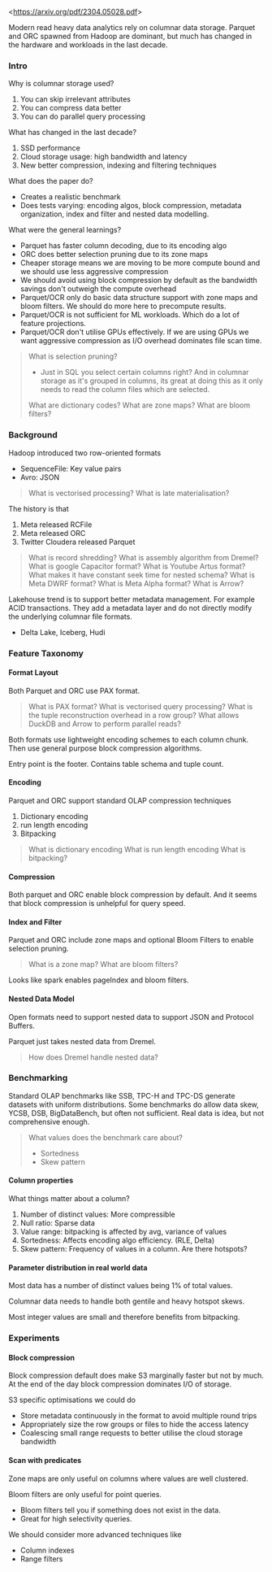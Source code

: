 <<https://arxiv.org/pdf/2304.05028.pdf>>

Modern read heavy data analytics rely on columnar data storage. Parquet and ORC spawned from Hadoop are dominant, but much has changed in the hardware and workloads in the last decade.
### Intro

Why is columnar storage used?
1. You can skip irrelevant attributes
2. You can compress data better
3. You can do parallel query processing

What has changed in the last decade?
1. SSD performance
2. Cloud storage usage: high bandwidth and latency
3. New better compression, indexing and filtering techniques

What does the paper do?
- Creates a realistic benchmark
- Does tests varying: encoding algos, block compression, metadata organization, index and filter and nested data modelling.

What were the general learnings?
- Parquet has faster column decoding, due to its encoding algo
- ORC does better selection pruning due to its zone maps
- Cheaper storage means we are moving to be more compute bound and we should use less aggressive compression
- We should avoid using block compression by default as the bandwidth savings don't outweigh the compute overhead
- Parquet/OCR only do basic data structure support with zone maps and bloom filters. We should do more here to precompute results.
- Parquet/OCR is not sufficient for ML workloads. Which do a lot of feature projections.
- Parquet/OCR don't utilise GPUs effectively. If we are using GPUs we want aggressive compression as I/O overhead dominates file scan time.

> What is selection pruning?
> - Just in SQL you select certain columns right? And in columnar storage as it's grouped in columns, its great at doing this as it only needs to read the column files which are selected.
> 
> What are dictionary codes?
> What are zone maps?
> What are bloom filters?

### Background
Hadoop introduced two row-oriented formats
- SequenceFile: Key value pairs
- Avro: JSON

>  What is vectorised processing?
>  What is late materialisation?

The history is that 
1. Meta released RCFile
2. Meta released ORC
3. Twitter Cloudera released Parquet

> What is record shredding?
> What is assembly algorithm from Dremel?
> What is google Capacitor format?
> What is Youtube Artus format? What makes it have constant seek time for nested schema?
> What is Meta DWRF format?
> What is Meta Alpha format?
> What is Arrow?

Lakehouse trend is to support better metadata management. For example ACID transactions. They add a metadata layer and do not directly modify the underlying columnar file formats.
- Delta Lake, Iceberg, Hudi

### Feature Taxonomy
#### Format Layout
Both Parquet and ORC use PAX format.

> What is PAX format?
> What is vectorised query processing?
> What is the tuple reconstruction overhead in a row group?
> What allows DuckDB and Arrow to perform parallel reads?

Both formats use lightweight encoding schemes to each column chunk. Then use general purpose block compression algorithms.

Entry point is the footer. Contains table schema and tuple count.


#### Encoding
Parquet and ORC support standard OLAP compression techniques
1. Dictionary encoding
2. run length encoding
3. Bitpacking

> What is dictionary encoding
> What is run length encoding
> What is bitpacking?

#### Compression
Both parquet and ORC enable block compression by default. And it seems that block compression is unhelpful for query speed.
#### Index and Filter
Parquet and ORC include zone maps and optional Bloom Filters to enable selection pruning. 

> What is a zone map?
> What are bloom filters?

Looks like spark enables pageIndex and bloom filters.
#### Nested Data Model
Open formats need to support nested data to support JSON and Protocol Buffers.

Parquet just takes nested data from Dremel.

> How does Dremel handle nested data?

###  Benchmarking
Standard OLAP benchmarks like SSB, TPC-H and TPC-DS generate datasets with uniform distributions. Some benchmarks do allow data skew, YCSB, DSB, BigDataBench, but often not sufficient. Real data is idea, but not comprehensive enough.

> What values does the benchmark care about?
> - Sortedness
> - Skew pattern
#### Column properties
What things matter about a column?
1. Number of distinct values: More compressible
2. Null ratio: Sparse data
3. Value range: bitpacking is affected by avg, variance of values
4. Sortedness: Affects encoding algo efficiency. (RLE, Delta)
5. Skew pattern: Frequency of values in a column. Are there hotspots?

#### Parameter distribution in real world data
Most data has a number of distinct values being 1% of total values.

Columnar data needs to handle both gentile and heavy hotspot skews.

Most integer values are small and therefore benefits from bitpacking.
### Experiments

#### Block compression
Block compression default does make S3 marginally faster but not by much. At the end of the day block compression dominates I/O of storage.

S3 specific optimisations we could do
- Store metadata continuously in the format to avoid multiple round trips
- Appropriately size the row groups or files to hide the access latency
- Coalescing small range requests to better utilise the cloud storage bandwidth

#### Scan with predicates

Zone maps are only useful on columns where values are well clustered.

Bloom filters are only useful for point queries.
- Bloom filters tell you if something does not exist in the data.
- Great for high selectivity queries.

We should consider more advanced techniques like 
- Column indexes
- Range filters


